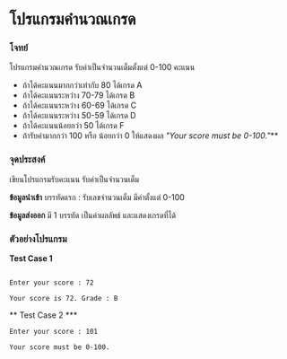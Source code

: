 # โปรแกรมคำนวณเกรด

### โจทย์ ###

โปรแกรมคำนวณเกรด รับค่าเป็นจำนวนเต็มตั้งแต่ 0-100 คะแนน 
+  ถ้าได้คะแนนมากกว่าเท่ากับ 80 ได้เกรด A
+  ถ้าได้คะแนนระหว่าง 70-79 ได้เกรด B
+ ถ้าได้คะแนนระหว่าง 60-69 ได้เกรด C
+  ถ้าได้คะแนนระหว่าง 50-59 ได้เกรด D
+  ถ้าได้คะแนนน้อยกว่า 50 ได้เกรด F
+  ถ้ารับค่ามากกว่า 100 หรือ น้อยกว่า 0 ให้แสดงผล _"Your score must be 0-100."_**

### จุดประสงค์ ###
เขียนโปรแกรมรับคะแนน รับค่าเป็นจำนวนเต็ม

**ข้อมูลนำเข้า**
บรรทัดแรก : รับเลขจำนวนเต็ม มีค่าตั้งแต่ 0-100

**ข้อมูลส่งออก**
มี 1 บรรทัด เป็นค่าผลลัพธ์ และแสดงเกรดที่ได้ 

### ตัวอย่างโปรแกรม ###
**Test Case 1**
```

Enter your score : 72

Your score is 72. Grade : B
```


** Test Case 2 ***
```
Enter your score : 101

Your score must be 0-100.
```

